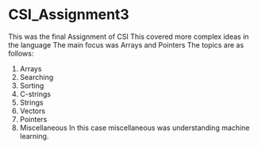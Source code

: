 # CSI_Assignment3
This was the final Assignment of CSI
This covered more complex ideas in the language
The main focus was Arrays and Pointers
The topics are as follows:
1) Arrays
2) Searching
3) Sorting
4) C-strings
5) Strings
6) Vectors
7) Pointers
8) Miscellaneous
In this case miscellaneous was understanding machine learning.
